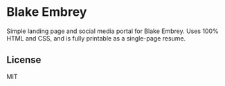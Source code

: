 # Blake Embrey

Simple landing page and social media portal for Blake Embrey. Uses 100% HTML and CSS, and is fully printable as a single-page resume.

## License

MIT
